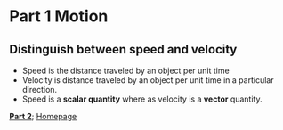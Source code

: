 # Part 1 Motion

## Distinguish between speed and velocity

- Speed is the distance traveled by an object per unit time
- Velocity is distance traveled by an object per unit time in a particular direction.
- Speed is a **scalar quantity** where as velocity is a **vector** quantity.

[**Part 2**](part2.md);
[Homepage](../../README.md)
